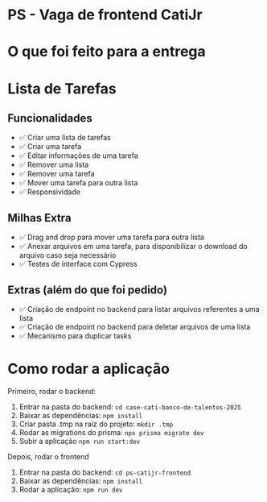 # PS - Vaga de frontend CatiJr

# O que foi feito para a entrega

# Lista de Tarefas

## Funcionalidades

- ✅ Criar uma lista de tarefas  
- ✅ Criar uma tarefa  
- ✅ Editar informações de uma tarefa  
- ✅ Remover uma lista  
- ✅ Remover uma tarefa  
- ✅ Mover uma tarefa para outra lista  
- ✅ Responsividade  

## Milhas Extra

- ✅ Drag and drop para mover uma tarefa para outra lista  
- ✅ Anexar arquivos em uma tarefa, para disponibilizar o download do arquivo caso seja necessário  
- ✅ Testes de interface com Cypress  

## Extras (além do que foi pedido)

- ✅ Criação de endpoint no backend para listar arquivos referentes a uma lista
- ✅ Criação de endpoint no backend para deletar arquivos de uma lista
- ✅ Mecanismo para duplicar tasks


# Como rodar a aplicação

Primeiro, rodar o backend: 

1. Entrar na pasta do backend: `cd case-cati-banco-de-talentos-2025`
2. Baixar as dependências: `npm install`
3. Criar pasta .tmp na raiz do projeto: `mkdir .tmp`
4. Rodar as migrations do prisma: `npx prisma migrate dev`
5. Subir a aplicação `npm run start:dev`

Depois, rodar o frontend

1. Entrar na pasta do backend: `cd ps-catijr-frontend`
2. Baixar as dependências: `npm install`
3. Rodar a aplicação: `npm run dev`

